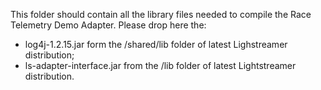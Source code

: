 This folder should contain all the library files needed to compile the Race Telemetry Demo Adapter. Please drop here the:

 - log4j-1.2.15.jar form the /shared/lib folder of latest Lighstreamer distribution;
 - ls-adapter-interface.jar from the /lib folder of latest Lightstreamer distribution.
